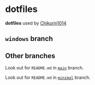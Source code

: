 # dotfiles

**dotfiles** used by [Chikurin1014](https://github.com/Chikurin1014)

## `windows` branch

## Other branches

Look out for `README.md` in [`main`](https://github.com/Chikurin1014/dotfiles/tree/main) branch.

Look out for `README.md` in [`minimal`](https://github.com/Chikurin1014/dotfiles/tree/minimal) branch.
